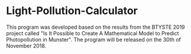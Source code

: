 # Light-Pollution-Calculator
This program was developed based on the results from the BTYSTE 2019 project called "Is It Possible to Create A Mathematical Model to Predict Photopollution in Munster". The program will be released on the 30th of November 2018.
